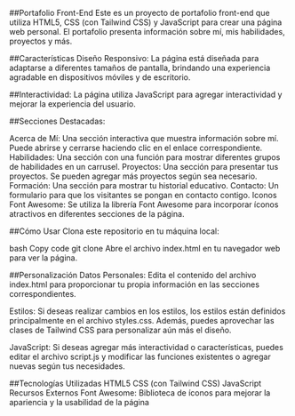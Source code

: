 ##Portafolio Front-End
Este es un proyecto de portafolio front-end que utiliza HTML5, CSS (con Tailwind CSS) y JavaScript para crear una página web personal. El portafolio presenta información sobre mí, mis habilidades, proyectos y más.

##Características
Diseño Responsivo: La página está diseñada para adaptarse a diferentes tamaños de pantalla, brindando una experiencia agradable en dispositivos móviles y de escritorio.

##Interactividad: La página utiliza JavaScript para agregar interactividad y mejorar la experiencia del usuario.

##Secciones Destacadas:

Acerca de Mí: Una sección interactiva que muestra información sobre mí. Puede abrirse y cerrarse haciendo clic en el enlace correspondiente.
Habilidades: Una sección con una función para mostrar diferentes grupos de habilidades en un carrusel.
Proyectos: Una sección para presentar tus proyectos. Se pueden agregar más proyectos según sea necesario.
Formación: Una sección para mostrar tu historial educativo.
Contacto: Un formulario para que los visitantes se pongan en contacto contigo.
Iconos Font Awesome: Se utiliza la librería Font Awesome para incorporar íconos atractivos en diferentes secciones de la página.

##Cómo Usar
Clona este repositorio en tu máquina local:

bash
Copy code
git clone <URL del repositorio>
Abre el archivo index.html en tu navegador web para ver la página.

##Personalización
Datos Personales: Edita el contenido del archivo index.html para proporcionar tu propia información en las secciones correspondientes.

Estilos: Si deseas realizar cambios en los estilos, los estilos están definidos principalmente en el archivo styles.css. Además, puedes aprovechar las clases de Tailwind CSS para personalizar aún más el diseño.

JavaScript: Si deseas agregar más interactividad o características, puedes editar el archivo script.js y modificar las funciones existentes o agregar nuevas según tus necesidades.

##Tecnologías Utilizadas
HTML5
CSS (con Tailwind CSS)
JavaScript
Recursos Externos
Font Awesome: Biblioteca de íconos para mejorar la apariencia y la usabilidad de la página
